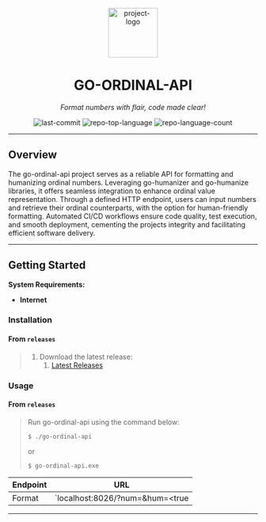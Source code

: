 <p align="center">
  <img src="https://raw.githubusercontent.com/Johnnycyan/Twitch-APIs/main/OneMoreDayIcon.svg" width="100" alt="project-logo">
</p>
<p align="center">
    <h1 align="center">GO-ORDINAL-API</h1>
</p>
<p align="center">
    <em>Format numbers with flair, code made clear!</em>
</p>
<p align="center">
	<img src="https://img.shields.io/github/last-commit/Johnnycyan/go-ordinal-api?style=default&logo=git&logoColor=white&color=0080ff" alt="last-commit">
	<img src="https://img.shields.io/github/languages/top/Johnnycyan/go-ordinal-api?style=default&color=0080ff" alt="repo-top-language">
	<img src="https://img.shields.io/github/languages/count/Johnnycyan/go-ordinal-api?style=default&color=0080ff" alt="repo-language-count">
<p>
<p align="center">
	<!-- default option, no dependency badges. -->
</p>

<hr>

##  Overview

The go-ordinal-api project serves as a reliable API for formatting and humanizing ordinal numbers. Leveraging go-humanizer and go-humanize libraries, it offers seamless integration to enhance ordinal value representation. Through a defined HTTP endpoint, users can input numbers and retrieve their ordinal counterparts, with the option for human-friendly formatting. Automated CI/CD workflows ensure code quality, test execution, and smooth deployment, cementing the projects integrity and facilitating efficient software delivery.

---

##  Getting Started

**System Requirements:**

* **Internet**

###  Installation

<h4>From <code>releases</code></h4>

> 1. Download the latest release:
>     1. [Latest Releases](https://github.com/Johnnycyan/go-ordinal-api/releases) 

###  Usage

<h4>From <code>releases</code></h4>

> Run go-ordinal-api using the command below:
> ```console
> $ ./go-ordinal-api
> ```
> or
> ```console
> $ go-ordinal-api.exe
> ```
Endpoint      |     URL
------------- | -------------
Format  | `localhost:8026/?num=<number-to-format>&hum=<true|false>`

---
